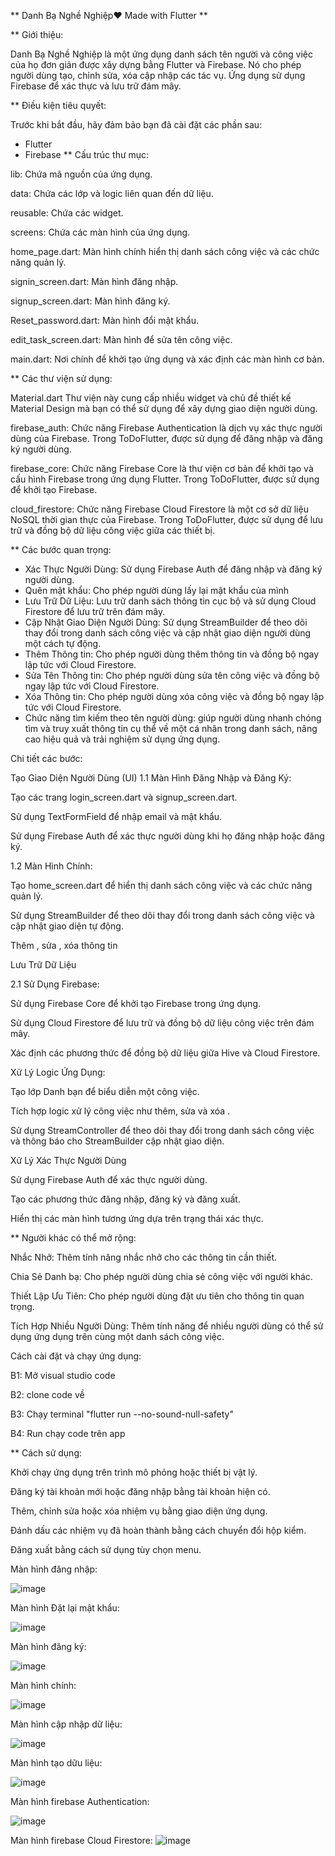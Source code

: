 ** Danh Bạ Nghề Nghiệp❤️ Made with Flutter **

** Giới thiệu:

 Danh Bạ Nghề Nghiệp là một ứng dụng danh sách tên người và công việc của họ đơn giản được xây dựng bằng Flutter và Firebase. Nó cho phép người dùng tạo, chỉnh 
 sửa, xóa cập nhập các tác vụ. Ứng dụng sử dụng Firebase để xác thực và lưu trữ đám mây.

** Điều kiện tiêu quyết:

Trước khi bắt đầu, hãy đảm bảo bạn đã cài đặt các phần sau:

  + Flutter
  + Firebase
** Cấu trúc thư mục:

  lib: Chứa mã nguồn của ứng dụng.
  
  data: Chứa các lớp và logic liên quan đến dữ liệu.
  
  reusable: Chứa các widget.
  
  screens: Chứa các màn hình của ứng dụng.
  
  home_page.dart: Màn hình chính hiển thị danh sách công việc và các chức năng quản lý.
  
  signin_screen.dart: Màn hình đăng nhập.
  
  signup_screen.dart: Màn hình đăng ký.
  
  Reset_password.dart: Màn hình đổi mật khẩu.
  
  edit_task_screen.dart: Màn hình để sửa tên công việc.
  
  main.dart: Nơi chính để khởi tạo ứng dụng và xác định các màn hình cơ bản.
 
** Các thư viện sử dụng:

 Material.dart Thư viện này cung cấp nhiều widget và chủ đề thiết kế Material Design mà bạn có thể sử dụng để xây dựng giao diện người dùng.
 
 firebase_auth: Chức năng Firebase Authentication là dịch vụ xác thực người dùng của Firebase. Trong ToDoFlutter, được sử dụng để đăng nhập và đăng ký người dùng.
 
 firebase_core: Chức năng Firebase Core là thư viện cơ bản để khởi tạo và cấu hình Firebase trong ứng dụng Flutter. Trong ToDoFlutter, được sử dụng để khởi tạo 
 Firebase.
 
 cloud_firestore: Chức năng Firebase Cloud Firestore là một cơ sở dữ liệu NoSQL thời gian thực của Firebase. Trong ToDoFlutter, được sử dụng để lưu trữ và đồng 
 bộ dữ liệu công việc giữa các thiết bị.

** Các bước quan trọng:

+ Xác Thực Người Dùng: Sử dụng Firebase Auth để đăng nhập và đăng ký người dùng.
+ Quên mật khẩu: Cho phép người dùng lấy lại mật khẩu của mình
+ Lưu Trữ Dữ Liệu: Lưu trữ danh sách thông tin cục bộ và sử dụng Cloud Firestore để lưu trữ trên đám mây.
+ Cập Nhật Giao Diện Người Dùng: Sử dụng StreamBuilder để theo dõi thay đổi trong danh sách công việc và cập nhật giao diện người dùng một cách tự động.
+ Thêm Thông tin: Cho phép người dùng thêm thông tin và đồng bộ ngay lập tức với Cloud Firestore.
+ Sửa Tên Thông tin: Cho phép người dùng sửa tên công việc và đồng bộ ngay lập tức với Cloud Firestore.
+ Xóa Thông tin: Cho phép người dùng xóa công việc và đồng bộ ngay lập tức với Cloud Firestore.
+ Chức năng tìm kiếm theo tên người dùng: giúp người dùng nhanh chóng tìm và truy xuất thông tin cụ thể về một cá nhân trong danh sách, nâng cao hiệu quả và trải 
 nghiệm sử dụng ứng dụng.

Chi tiết các bước:

Tạo Giao Diện Người Dùng (UI) 1.1 Màn Hình Đăng Nhập và Đăng Ký:

Tạo các trang login_screen.dart và signup_screen.dart.

Sử dụng TextFormField để nhập email và mật khẩu.

Sử dụng Firebase Auth để xác thực người dùng khi họ đăng nhập hoặc đăng ký.

1.2 Màn Hình Chính:

Tạo home_screen.dart để hiển thị danh sách công việc và các chức năng quản lý.

Sử dụng StreamBuilder để theo dõi thay đổi trong danh sách công việc và cập nhật giao diện tự động.

Thêm , sửa , xóa thông tin

Lưu Trữ Dữ Liệu

2.1 Sử Dụng Firebase:

Sử dụng Firebase Core để khởi tạo Firebase trong ứng dụng.

Sử dụng Cloud Firestore để lưu trữ và đồng bộ dữ liệu công việc trên đám mây.

Xác định các phương thức để đồng bộ dữ liệu giữa Hive và Cloud Firestore.

Xử Lý Logic Ứng Dụng:

Tạo lớp Danh bạn để biểu diễn một công việc.

Tích hợp logic xử lý công việc như thêm, sửa và xóa .

Sử dụng StreamController để theo dõi thay đổi trong danh sách công việc và thông báo cho StreamBuilder cập nhật giao diện.

Xử Lý Xác Thực Người Dùng

Sử dụng Firebase Auth để xác thực người dùng.

Tạo các phương thức đăng nhập, đăng ký và đăng xuất.

Hiển thị các màn hình tương ứng dựa trên trạng thái xác thực.

** Người khác có thể mở rộng:

Nhắc Nhở: Thêm tính năng nhắc nhở cho các thông tin cần thiết.

Chia Sẻ Danh bạ: Cho phép người dùng chia sẻ công việc với người khác.

Thiết Lập Ưu Tiên: Cho phép người dùng đặt ưu tiên cho thông tin quan trọng.

Tích Hợp Nhiều Người Dùng: Thêm tính năng để nhiều người dùng có thể sử dụng ứng dụng trên cùng một danh sách công việc.

Cách cài đặt và chạy ứng dụng:

B1: Mở visual studio code

B2: clone code về

B3: Chạy terminal "flutter run --no-sound-null-safety"

B4: Run chạy code trên app

** Cách sử dụng:

Khởi chạy ứng dụng trên trình mô phỏng hoặc thiết bị vật lý.

Đăng ký tài khoản mới hoặc đăng nhập bằng tài khoản hiện có.

Thêm, chỉnh sửa hoặc xóa nhiệm vụ bằng giao diện ứng dụng.

Đánh dấu các nhiệm vụ đã hoàn thành bằng cách chuyển đổi hộp kiểm.

Đăng xuất bằng cách sử dụng tùy chọn menu.

Màn hình đăng nhập:

![image](https://github.com/anhphanck/btl-flutter/assets/139940254/553f4fbf-3bea-4296-83ed-6dd1a93993cc)

Màn hình Đặt lại mật khẩu:

![image](https://github.com/anhphanck/btl-flutter/assets/139940254/1bb5554b-e0b3-4401-a09b-a44d1e6c261c)

Màn hình đăng ký:

![image](https://github.com/anhphanck/btl-flutter/assets/139940254/dca01b1c-83d8-4a24-9c72-ee8839a1a921)

Màn hình chính:

![image](https://github.com/anhphanck/btl-flutter/assets/139940254/d92443c5-082e-4d9c-9483-61fdf4912e24)

Màn hình cập nhập dữ liệu:

![image](https://github.com/anhphanck/btl-flutter/assets/139940254/cfd14765-9892-46e4-afaf-dde9fd72a399)

Màn hình tạo dữu liệu:

![image](https://github.com/anhphanck/btl-flutter/assets/139940254/c56292dd-d3d3-4bda-a948-fc2fec3737bc)

Màn hình firebase Authentication:

![image](https://github.com/anhphanck/btl-flutter/assets/139940254/040a1452-9b03-4245-ad86-cb14d38b02c7)

Màn hình firebase Cloud Firestore:
![image](https://github.com/anhphanck/btl-flutter/assets/139940254/93d1c89f-db99-4503-b9e3-940420a302e8)
